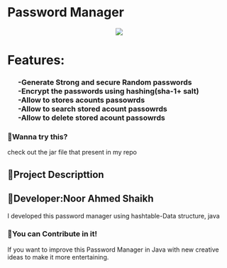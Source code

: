 # Password Manager
<p align="center">
<img src = "https://www.shutterstock.com/image-photo/digital-crime-by-anonymous-hacker-1102182536">
</p>

 # Features:
 <ul>
<h3><strong>-Generate Strong and secure Random passwords</strong><br>
<strong>-Encrypt the passwords using hashing(sha-1+ salt)</strong><br>
<strong>-Allow to stores acounts passowrds</strong><br>
<strong>-Allow to search stored acount passowrds</strong><br>
<strong>-Allow to delete stored acount passowrds</strong><br></h3>
 </ul>

### :small_blue_diamond:Wanna try this?
check out the jar file that present in my repo

 ## :page_facing_up:Project Descripttion
 <h2>👋Developer:Noor Ahmed Shaikh</h2>
I developed this password manager using hashtable-Data structure, java

### :small_blue_diamond:You can Contribute in it!
If you want to improve this Password Manager in Java with new creative ideas to make it more entertaining.


